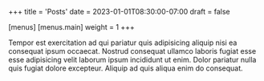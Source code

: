 +++
title = 'Posts'
date = 2023-01-01T08:30:00-07:00
draft = false

[menus]
  [menus.main]
    weight = 1
+++

Tempor est exercitation ad qui pariatur quis adipisicing aliquip nisi ea consequat ipsum occaecat. Nostrud consequat ullamco laboris fugiat esse esse adipisicing velit laborum ipsum incididunt ut enim. Dolor pariatur nulla quis fugiat dolore excepteur. Aliquip ad quis aliqua enim do consequat.
